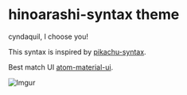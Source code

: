 # hinoarashi-syntax theme

cyndaquil, I choose you!

This syntax is inspired by [pikachu-syntax](https://atom.io/themes/pikachu-syntax).

Best match UI [atom-material-ui](https://atom.io/themes/atom-material-ui).

<!-- ![A screenshot of your theme](https://f.cloud.github.com/assets/69169/2289498/4c3cb0ec-a009-11e3-8dbd-077ee11741e5.gif) -->

![Imgur](https://i.imgur.com/kpxvsFF.png)
